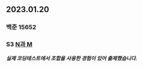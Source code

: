 ## 2023.01.20
### 백준 15652

### S3 [N과 M](https://www.acmicpc.net/problem/15652)

***실제 코딩테스트에서 조합을 사용한 경험이 있어 출제했습니다.***
